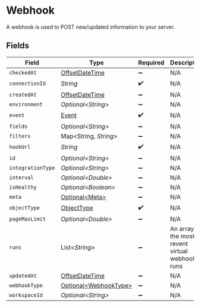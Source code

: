 # Webhook

A webhook is used to POST new/updated information to your server.


## Fields

| Field                                                                                     | Type                                                                                      | Required                                                                                  | Description                                                                               |
| ----------------------------------------------------------------------------------------- | ----------------------------------------------------------------------------------------- | ----------------------------------------------------------------------------------------- | ----------------------------------------------------------------------------------------- |
| `checkedAt`                                                                               | [OffsetDateTime](https://docs.oracle.com/javase/8/docs/api/java/time/OffsetDateTime.html) | :heavy_minus_sign:                                                                        | N/A                                                                                       |
| `connectionId`                                                                            | *String*                                                                                  | :heavy_check_mark:                                                                        | N/A                                                                                       |
| `createdAt`                                                                               | [OffsetDateTime](https://docs.oracle.com/javase/8/docs/api/java/time/OffsetDateTime.html) | :heavy_minus_sign:                                                                        | N/A                                                                                       |
| `environment`                                                                             | *Optional\<String>*                                                                       | :heavy_minus_sign:                                                                        | N/A                                                                                       |
| `event`                                                                                   | [Event](../../models/shared/Event.md)                                                     | :heavy_check_mark:                                                                        | N/A                                                                                       |
| `fields`                                                                                  | *Optional\<String>*                                                                       | :heavy_minus_sign:                                                                        | N/A                                                                                       |
| `filters`                                                                                 | Map\<String, *String*>                                                                    | :heavy_minus_sign:                                                                        | N/A                                                                                       |
| `hookUrl`                                                                                 | *String*                                                                                  | :heavy_check_mark:                                                                        | N/A                                                                                       |
| `id`                                                                                      | *Optional\<String>*                                                                       | :heavy_minus_sign:                                                                        | N/A                                                                                       |
| `integrationType`                                                                         | *Optional\<String>*                                                                       | :heavy_minus_sign:                                                                        | N/A                                                                                       |
| `interval`                                                                                | *Optional\<Double>*                                                                       | :heavy_minus_sign:                                                                        | N/A                                                                                       |
| `isHealthy`                                                                               | *Optional\<Boolean>*                                                                      | :heavy_minus_sign:                                                                        | N/A                                                                                       |
| `meta`                                                                                    | [Optional\<Meta>](../../models/shared/Meta.md)                                            | :heavy_minus_sign:                                                                        | N/A                                                                                       |
| `objectType`                                                                              | [ObjectType](../../models/shared/ObjectType.md)                                           | :heavy_check_mark:                                                                        | N/A                                                                                       |
| `pageMaxLimit`                                                                            | *Optional\<Double>*                                                                       | :heavy_minus_sign:                                                                        | N/A                                                                                       |
| `runs`                                                                                    | List\<*String*>                                                                           | :heavy_minus_sign:                                                                        | An array of the most revent virtual webhook runs                                          |
| `updatedAt`                                                                               | [OffsetDateTime](https://docs.oracle.com/javase/8/docs/api/java/time/OffsetDateTime.html) | :heavy_minus_sign:                                                                        | N/A                                                                                       |
| `webhookType`                                                                             | [Optional\<WebhookType>](../../models/shared/WebhookType.md)                              | :heavy_minus_sign:                                                                        | N/A                                                                                       |
| `workspaceId`                                                                             | *Optional\<String>*                                                                       | :heavy_minus_sign:                                                                        | N/A                                                                                       |
